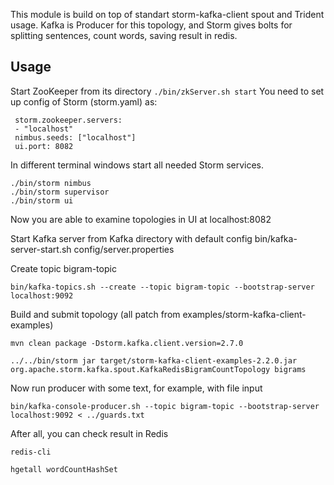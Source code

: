 
This module is build on top of standart storm-kafka-client spout and Trident usage. Kafka is Producer for this topology, and Storm gives bolts for splitting sentences, count words, saving result in redis.

## Usage
Start ZooKeeper from its directory
`./bin/zkServer.sh start`
 You need to set up config of Storm (storm.yaml) as:

```
 storm.zookeeper.servers:
 - "localhost"
 nimbus.seeds: ["localhost"]
 ui.port: 8082
 ```
 
 In different terminal windows start all needed Storm services.
 
```
./bin/storm nimbus
./bin/storm supervisor
./bin/storm ui

```
Now you are able to examine topologies in UI at localhost:8082

Start Kafka server from Kafka directory with default config
bin/kafka-server-start.sh config/server.properties

Create topic bigram-topic
```
bin/kafka-topics.sh --create --topic bigram-topic --bootstrap-server localhost:9092 
```
Build and submit topology (all patch from examples/storm-kafka-client-examples)
```
mvn clean package -Dstorm.kafka.client.version=2.7.0

../../bin/storm jar target/storm-kafka-client-examples-2.2.0.jar org.apache.storm.kafka.spout.KafkaRedisBigramCountTopology bigrams
```
Now run producer with some text, for example, with file input
```
bin/kafka-console-producer.sh --topic bigram-topic --bootstrap-server localhost:9092 < ../guards.txt
```
After all, you can check result in Redis
```
redis-cli

hgetall wordCountHashSet
```

